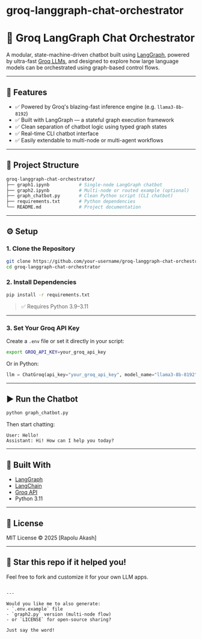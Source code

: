 # groq-langgraph-chat-orchestrator

# 🤖 Groq LangGraph Chat Orchestrator

A modular, state-machine-driven chatbot built using [LangGraph](https://github.com/langchain-ai/langgraph), powered by ultra-fast [Groq LLMs](https://console.groq.com), and designed to explore how large language models can be orchestrated using graph-based control flows.

---

## 🚀 Features

- ✅ Powered by Groq's blazing-fast inference engine (e.g. `llama3-8b-8192`)
- ✅ Built with LangGraph — a stateful graph execution framework
- ✅ Clean separation of chatbot logic using typed graph states
- ✅ Real-time CLI chatbot interface
- ✅ Easily extendable to multi-node or multi-agent workflows

---

## 📂 Project Structure

```bash
groq-langgraph-chat-orchestrator/
├── graph1.ipynb           # Single-node LangGraph chatbot
├── graph2.ipynb           # Multi-node or routed example (optional)
├── graph_chatbot.py       # Clean Python script (CLI chatbot)
├── requirements.txt       # Python dependencies
└── README.md              # Project documentation
````

---

## ⚙️ Setup

### 1. Clone the Repository

```bash
git clone https://github.com/your-username/groq-langgraph-chat-orchestrator.git
cd groq-langgraph-chat-orchestrator
```

### 2. Install Dependencies

```bash
pip install -r requirements.txt
```

> ✅ Requires Python 3.9–3.11

---

### 3. Set Your Groq API Key

Create a `.env` file or set it directly in your script:

```bash
export GROQ_API_KEY=your_groq_api_key
```

Or in Python:

```python
llm = ChatGroq(api_key="your_groq_api_key", model_name="llama3-8b-8192")
```

---

## ▶️ Run the Chatbot

```bash
python graph_chatbot.py
```

Then start chatting:

```text
User: Hello!
Assistant: Hi! How can I help you today?
```

---

## 🧠 Built With

* [LangGraph](https://github.com/langchain-ai/langgraph)
* [LangChain](https://github.com/langchain-ai/langchain)
* [Groq API](https://console.groq.com)
* Python 3.11

---

## 📜 License

MIT License © 2025 \[Rapolu Akash]

---

## 🌟 Star this repo if it helped you!

Feel free to fork and customize it for your own LLM apps.

```

---

Would you like me to also generate:
- `.env.example` file
- `graph2.py` version (multi-node flow)
- or `LICENSE` for open-source sharing?

Just say the word!
```
